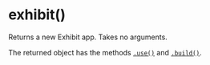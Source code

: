 # exhibit()

Returns a new Exhibit app. Takes no arguments.

The returned object has the methods [`.use()`](use.md) and [`.build()`](build.md).
